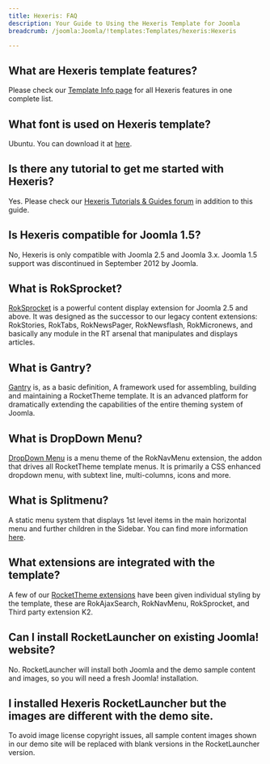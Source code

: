 ```yaml
---
title: Hexeris: FAQ
description: Your Guide to Using the Hexeris Template for Joomla
breadcrumb: /joomla:Joomla/!templates:Templates/hexeris:Hexeris

---
```


What are Hexeris template features?
-----
Please check our [Template Info page][features] for all Hexeris features in one complete list.

What font is used on Hexeris template?
-----
Ubuntu. You can download it at [here][font].

Is there any tutorial to get me started with Hexeris?
-----
Yes. Please check our [Hexeris Tutorials & Guides forum][forum] in addition to this guide.

Is Hexeris compatible for Joomla 1.5?
-----
No, Hexeris is only compatible with Joomla 2.5 and Joomla 3.x. Joomla 1.5 support was discontinued in September 2012 by Joomla.

What is RokSprocket?
-----
[RokSprocket][roksprocket] is a powerful content display extension for Joomla 2.5 and above. It was designed as the successor to our legacy content extensions: RokStories, RokTabs, RokNewsPager, RokNewsflash, RokMicronews, and basically any module in the RT arsenal that manipulates and displays articles.

What is Gantry?
-----
[Gantry][gantry] is, as a basic definition, A framework used for assembling, building and maintaining a RocketTheme template. It is an advanced platform for dramatically extending the capabilities of the entire theming system of Joomla.

What is DropDown Menu?
-----
[DropDown Menu][dropdown] is a menu theme of the RokNavMenu extension, the addon that drives all RocketTheme template menus. It is primarily a CSS enhanced dropdown menu, with subtext line, multi-columns, icons and more.

What is Splitmenu?
-----
A static menu system that displays 1st level items in the main horizontal menu and further children in the Sidebar. You can find more information [here][splitmenu].

What extensions are integrated with the template?
-----
A few of our [RocketTheme extensions][extensions] have been given individual styling by the template, these are RokAjaxSearch, RokNavMenu, RokSprocket, and Third party extension K2.

Can I install RocketLauncher on existing Joomla! website?
-----
No. RocketLauncher will install both Joomla and the demo sample content and images, so you will need a fresh Joomla! installation.

I installed Hexeris RocketLauncher but the images are different with the demo site.
-----
To avoid image license copyright issues, all sample content images shown in our demo site will be replaced with blank versions in the RocketLauncher version.

[gantry]: http://gantry-framework.org/
[features]: http://demo.rockettheme.com/joomla-templates/hexeris/features
[font]: http://www.fontsquirrel.com/fonts/ubuntu
[forum]: http://www.rockettheme.com/forum/joomla-template-hexeris
[roksprocket]: http://www.rockettheme.com/joomla/extensions/roksprocket
[dropdown]: http://demo.rockettheme.com/joomla-templates/hexeris/features/menu-options
[splitmenu]: http://demo.rockettheme.com/joomla-templates/hexeris/features/menu-options
[extensions]: http://demo.rockettheme.com/joomla-templates/hexeris/features/extensions